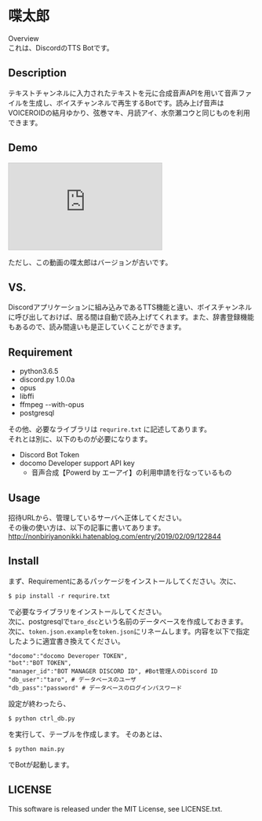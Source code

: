 喋太郎
====

Overview  
これは、DiscordのTTS Botです。

## Description
テキストチャンネルに入力されたテキストを元に合成音声APIを用いて音声ファイルを生成し、ボイスチャンネルで再生するBotです。読み上げ音声はVOICEROIDの結月ゆかり、弦巻マキ、月読アイ、水奈瀬コウと同じものを利用できます。

## Demo
<iframe width="312" height="176" src="https://ext.nicovideo.jp/thumb/sm34363918" scrolling="no" style="border:solid 1px #ccc;" frameborder="0"><a href="https://www.nicovideo.jp/watch/sm34363918">ボイロにDiscordのチャットを読み上げてもら(いたか)った</a></iframe>  

ただし、この動画の喋太郎はバージョンが古いです。


## VS. 
Discordアプリケーションに組み込みであるTTS機能と違い、ボイスチャンネルに呼び出しておけば、居る間は自動で読み上げてくれます。また、辞書登録機能もあるので、読み間違いも是正していくことができます。

## Requirement
- python3.6.5
- discord.py 1.0.0a
- opus
- libffi
- ffmpeg --with-opus
- postgresql

その他、必要なライブラリは `requrire.txt` に記述してあります。  
それとは別に、以下のものが必要になります。
- Discord Bot Token
- docomo Developer support API key
    - 音声合成【Powerd by エーアイ】の利用申請を行なっているもの

## Usage
招待URLから、管理しているサーバへ正体してください。  
その後の使い方は、以下の記事に書いてあります。　　
http://nonbiriyanonikki.hatenablog.com/entry/2019/02/09/122844

## Install
まず、Requirementにあるパッケージをインストールしてください。次に、  
```
$ pip install -r requrire.txt
```  
で必要なライブラリをインストールしてください。  
次に、postgresqlで`taro_dsc`という名前のデータベースを作成しておきます。  
次に、`token.json.example`を`token.json`にリネームします。内容を以下で指定したように適宜書き換えてください。
```
"docomo":"docomo Deveroper TOKEN", 
"bot":"BOT TOKEN",
"manager_id":"BOT MANAGER DISCORD ID", #Bot管理人のDiscord ID
"db_user":"taro", # データベースのユーザ
"db_pass":"password" # データベースのログインパスワード
```
設定が終わったら、
```
$ python ctrl_db.py
```
を実行して、テーブルを作成します。
そのあとは、
```
$ python main.py
```
でBotが起動します。

## LICENSE
This software is released under the MIT License, see LICENSE.txt.

